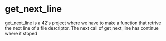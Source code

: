 # get_next_line

get_next_line is a 42's project where we have to make a function that retrive the next line of a file descriptor. The next call of get_next_line has continue where it stoped